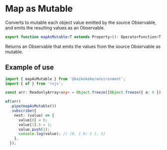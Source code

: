 # Map as Mutable

Converts to mutable each object value emitted by the source Observable, and emits the resulting values as an Observable.

```ts
export function mapAsMutable<T extends Property>(): OperatorFunction<T, Writable<T>>;
```

Returns an Observable that emits the values from the source Observable as mutable.

## Example of use

```ts
import { mapAsMutable } from '@kaikokeke/environment';
import { of } from 'rxjs';

const arr: ReadonlyArray<any> = Object.freeze([Object.freeze({ a: 0 }), Object.freeze({ b: 0 })]);

of(arr)
  .pipe(mapAsMutable())
  .subscribe({
    next: (value) => {
      value[0] = 0;
      value[1].b = 1;
      value.push(1);
      console.log(value); // [0, { b: 1 }, 1]
    },
  });
```
